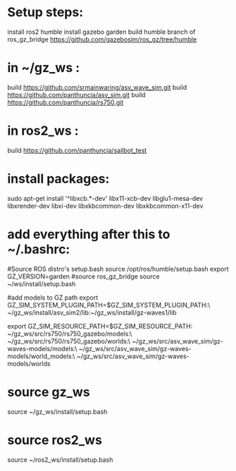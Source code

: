# Setup steps:

install ros2 humble
install gazebo garden
build humble branch of ros_gz_bridge https://github.com/gazebosim/ros_gz/tree/humble

# in ~/gz_ws :
build https://github.com/srmainwaring/asv_wave_sim.git
build https://github.com/panthuncia/asv_sim.git
build https://github.com/panthuncia/rs750.git

# in ros2_ws :
build https://github.com/panthuncia/sailbot_test

# install packages:
sudo apt-get install '^libxcb.*-dev' libx11-xcb-dev libglu1-mesa-dev libxrender-dev libxi-dev libxkbcommon-dev libxkbcommon-x11-dev

# add everything after this to ~/.bashrc:

#Source ROS distro's setup.bash
source /opt/ros/humble/setup.bash
export GZ_VERSION=garden
#source ros_gz_bridge
source ~/ws/install/setup.bash

#add models to GZ path
export GZ_SIM_SYSTEM_PLUGIN_PATH=$GZ_SIM_SYSTEM_PLUGIN_PATH:\\
\~/gz_ws/install/asv_sim2/lib:~/gz_ws/install/gz-waves1/lib

export GZ_SIM_RESOURCE_PATH=$GZ_SIM_RESOURCE_PATH:\
~/gz_ws/src/rs750/rs750_gazebo/models:\\
~/gz_ws/src/rs750/rs750_gazebo/worlds:\\
~/gz_ws/src/asv_wave_sim/gz-waves-models/models:\\
~/gz_ws/src/asv_wave_sim/gz-waves-models/world_models:\\
~/gz_ws/src/asv_wave_sim/gz-waves-models/worlds

# source gz_ws
source ~/gz_ws/install/setup.bash

# source ros2_ws
source ~/ros2_ws/install/setup.bash
